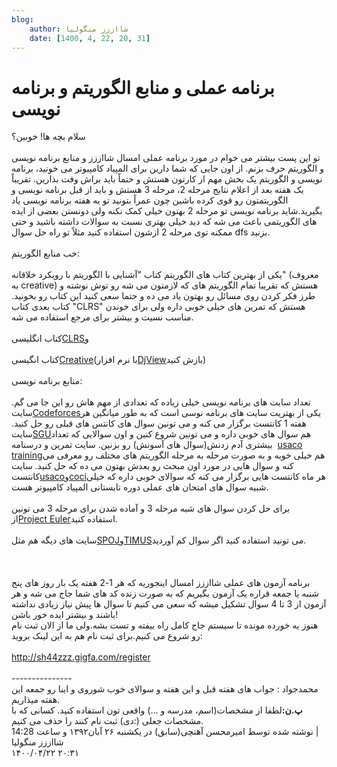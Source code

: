 ```yaml
---
blog:
    author: شااززز منگولیا
    date: [1400, 4, 22, 20, 31]
---
```

# برنامه عملی و منابع الگوریتم و برنامه نویسی

<div class="cnt">
<div>سلام بچه ها! خوبین؟</div>
<div><br/></div>
<div>تو این پست بیشتر می خوام در مورد برنامه عملی امسال شااززز و منابع برنامه نویسی و الگوریتم حرف بزنم. از اون جایی که شما دارین برای المپیاد کامپیوتر می خونید، برنامه نویسی و الگوریتم یک بخش مهم از کارتون هستش و حتماً باید براش وفت بذارین. تقریباً یک هفته بعد از اعلام نتایج مرحله 2، مرحله 3 هستش و باید از قبل برنامه نویسی و الگوریتمتون رو قوی کرده باشین چون عمراً بتونید تو یه هفته برنامه نویسی یاد بگیرید.شاید برنامه نویسی تو مرحله 2 بهتون خیلی کمک نکنه ولی دونستن بعضی از ایده های الگوریتمی باعث می شه که دید خیلی بهتری نسبت به سوالات داشته باشید و حتی ممکنه توی مرحله 2 ازشون استفاده کنید مثلاً تو راه حل سوال dfs بزنید.</div>
<div><br/></div>
<div>خب منابع الگوریتم:</div>
<div><br/></div>
<div>یکی از بهترین کتاب های الگوریتم کتاب "آشنایی با الگوریتم با رویکرد خلاقانه" (معروف به creative) هستش که تقریبا تمام الگوریتم های که لازمتون می شه رو توش نوشته و طرز فکر کردن روی مسائل رو بهتون یاد می ده و حتما سعی کنید این کتاب رو بخونید. کتاب بعدی کتاب "CLRS" هستش که تمرین های خیلی خوبی داره ولی برای خوندن مناسب نسیت و بیشتر برای مرجع استفاده می شه.</div>
<div><br/></div>
<div>کتاب انگلیسی<a href="http://bayanbox.ir/id/2936708869665957461?info">CLRS</a>و</div>
<div><br/></div>
<div>کتاب انگیسی<a href="http://bayanbox.ir/id/5591291616734873856?info">Creative</a>(با نرم افزار<a href="http://bayanbox.ir/id/4659352885577150898?info">DjView</a>بازش کنید)</div>
<div><br/></div>
<div>منابع برنامه نویسی:</div>
<div><br/></div>
<div>تعداد سایت های برنامه نویسی خیلی زیاده که تعدادی از مهم هاش رو این جا می گم. سایت<a href="http://codeforces.com/">Codeforces</a>یکی از بهتریت سایت های برنامه نوسی است که به طور میانگین هر هفته 1 کانتست برگزار می کنه و می تونین سوال های کانتس های قبلی رو حل کنید. سایت<a href="http://acm.sgu.ru/">SGU</a>هم سوال های خوبی داره و می تونین شروع کنین و اون سوالایی که تعداد بیشتری آدم زدنش(سوال های آسونش) رو بزنین. سایت تمرین و درسنامه  <a href="http://train.usaco.org/">usaco training</a>هم خیلی خوبه و به صورت مرحله به مرحله الگوریتم های مختلف رو معرفی می کنه و سوال هایی در مورد اون مبحث رو بعدش بهتون می ده که حل کنید. سایت کانتست<a href="http://usaco.org/">usaco</a>و<a href="http://www.hsin.hr/coci/">coci</a>هر ماه کانتست هایی برگزار می کنه که سوالای خوبی داره که خیلی شبیه سوال های امتحان های عملی دوره تابستانی المپیاد کامپیوتر هست.</div>
<div><br/></div>
<div>برای حل کردن سوال های شبه مرحله 3 و آماده شدن برای مرحله 3 می تونین از<a href="http://projecteuler.net/">Project Euler</a>استفاده کنید.</div>
<div><br/></div>
<div>سایت های دیگه هم مثل<a href="http://www.spoj.com/">SPOJ</a>و<a href="http://acm.timus.ru/">TIMUS</a>می تونید استفاده کنید اگر سوال کم آوردید.</div>
<div><br/></div>
<div> </div>
<div><br/></div>
<div>برنامه آزمون های عملی شااززز امسال اینجوریه که هر 1-2 هفته یک بار روز های پنج شنبه یا جمعه قراره یک آزمون بگیریم که به صورت زنده کد های شما جاج می شه و هر آزمون از 3 تا 4 سوال تشکیل میشه که سعی می کنیم تا سوال ها پیش نیاز زیادی نداشته باشند و بیشتر ایده خور باشن!</div>
<div>هنوز یه خورده مونده تا سیستم جاج کامل راه بیفته و تست بشه.ولی ما از الان ثبت نام رو شروع می کنیم.برای ثبت نام هم به این لینک بروید:</div>
<div>
<br/><a href="http://sh44zzz.gigfa.com/register">http://sh44zzz.gigfa.com/register</a><br/><br/>---------------<br/>محمدجواد : جواب های هفته قبل و این هفته و سوالای خوب شوروی و اینا رو جمعه این هفته میذاریم.</div>
<div>
<strong>پ.ن:</strong>لطفا از مشخصات(اسم، مدرسه و ...) واقعی تون استفاده کنید. کسانی که با مشخصات جعلی (:دی) ثبت نام کنند را حذف می کنیم.</div>
<div class="postDesc">نوشته شده توسط امیرمحسن آهنچی(سابق) در یکشنبه ۲۶ آبان۱۳۹۲ و ساعت 14:28 
	 |</div>
</div>

<div class="blog-info">
    <div class="blog-author">شااززز منگولیا</div>
    <div class="blog-date">۱۴۰۰/۰۴/۲۲ ۲۰:۳۱</div>
</div>

